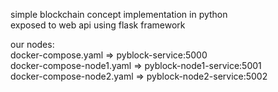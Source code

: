 simple blockchain concept implementation in python\
exposed to web api using flask framework

our nodes:\
docker-compose.yaml => pyblock-service:5000\
docker-compose-node1.yaml => pyblock-node1-service:5001\
docker-compose-node2.yaml => pyblock-node2-service:5002

